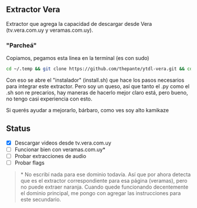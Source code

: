 ## Extractor Vera
Extractor que agrega la capacidad de descargar desde Vera (tv.vera.com.uy y veramas.com.uy).  

### "Parcheá"
Copiamos, pegamos esta linea en la terminal (es con sudo)
```bash
cd ~/.temp && git clone https://github.com/thepante/ytdl-vera.git && cd ./ytdl-vera && sudo sh ./install.sh && cd ~/
```
Con eso se abre el "instalador" (install.sh) que hace los pasos necesarios para integrar este extractor. Pero soy un queso, así que tanto el .py como el .sh son re precarios, hay maneras de hacerlo mejor claro está, pero bueno, no tengo casi experiencia con esto.

Si querés ayudar a mejorarlo, bárbaro, como ves soy alto kamikaze

## Status
- [x] Descargar videos desde tv.vera.com.uy  
- [ ] Funcionar bien con veramas.com.uy*  
- [ ] Probar extracciones de audio  
- [ ] Probar flags

> \* No escribí nada para ese dominio todavía. Así que por ahora detecta que es el extractor correspondiente para esa página (veramas), pero no puede extraer naranja. Cuando quede funcionando decentemente el dominio principal, me pongo con agregar las instrucciones para este secundario.
